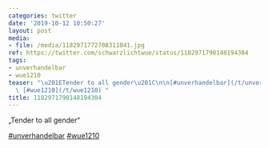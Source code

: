 ```yaml
---
categories: twitter
date: '2019-10-12 10:50:27'
layout: post
media:
- file: /media/1182971772708311041.jpg
ref: https://twitter.com/schwarzlichtwue/status/1182971790148194304
tags:
- unverhandelbar
- wue1210
teaser: "\u201ETender to all gender\u201C\n\n[#unverhandelbar](/t/unverhandelbar)\
  \ [#wue1210](/t/wue1210) "
title: 1182971790148194304
---
```

„Tender to all gender“

[#unverhandelbar](/t/unverhandelbar) [#wue1210](/t/wue1210) 